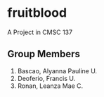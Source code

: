 # fruitblood
A Project in CMSC 137

## Group Members
1. Bascao, Alyanna Pauline U.
2. Deoferio, Francis U.
3. Ronan, Leanza Mae C.
